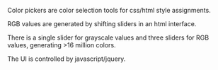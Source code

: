 Color pickers are color selection tools for css/html style assignments. 

RGB values are generated by shifting sliders in an html interface. 

There is a single slider for grayscale values and three sliders for RGB values, generating >16 million colors. 

The UI is controlled by javascript/jquery. 